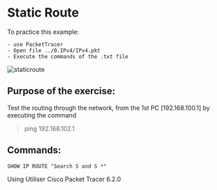 # Static Route

To practice this example:
```
- use PacketTracer
- Open file ../0.IPv4/IPv4.pkt
- Execute the commands of the .txt file
```
![staticroute](https://user-images.githubusercontent.com/39448332/40281173-79c86b86-5c7b-11e8-8713-2e8bc280cd39.png)


## Purpose of the exercise:

Test the routing through the network, from the 1st PC [192.168.100.1] by executing the command

> ping 192.168.102.1

## Commands:

```
SHOW IP ROUTE "Search S and S *"
```

Using Utiliser Cisco Packet Tracer 6.2.0
